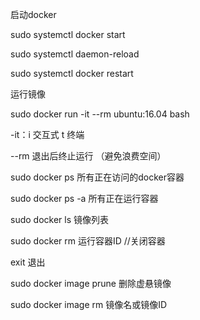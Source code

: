 启动docker

sudo systemctl docker start

sudo systemctl daemon-reload

sudo systemctl docker restart



运行镜像

sudo docker run -it --rm ubuntu:16.04 bash

-it：i 交互式  t 终端

--rm  退出后终止运行  （避免浪费空间）

sudo docker ps 所有正在访问的docker容器

sudo docker ps -a 所有正在运行容器

sudo docker ls 镜像列表

sudo docker rm 运行容器ID //关闭容器

exit 退出

sudo docker image prune 删除虚悬镜像<none>

sudo docker image rm 镜像名或镜像ID